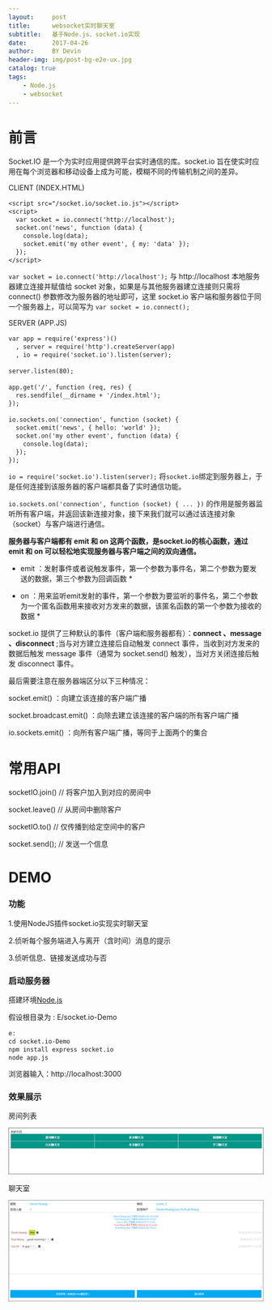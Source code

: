 ```yaml
---
layout:     post
title:      websocket实时聊天室
subtitle:   基于Node.js、socket.io实现
date:       2017-04-26
author:     BY Devin
header-img: img/post-bg-e2e-ux.jpg
catalog: true
tags:
    - Node.js
    - websocket
---
```


# 前言

Socket.IO 是一个为实时应用提供跨平台实时通信的库。socket.io 旨在使实时应用在每个浏览器和移动设备上成为可能，模糊不同的传输机制之间的差异。

CLIENT (INDEX.HTML)

```
<script src="/socket.io/socket.io.js"></script>
<script>
  var socket = io.connect('http://localhost');
  socket.on('news', function (data) {
	console.log(data);
	socket.emit('my other event', { my: 'data' });
  });
</script>
```

`var socket = io.connect('http://localhost');` 与 http://localhost 本地服务器建立连接并赋值给 socket 对象，如果是与其他服务器建立连接则只需将 connect() 参数修改为服务器的地址即可，这里 socket.io 客户端和服务器位于同一个服务器上，可以简写为 `var socket = io.connect();`

SERVER (APP.JS)

```
var app = require('express')()
  , server = require('http').createServer(app)
  , io = require('socket.io').listen(server);

server.listen(80);

app.get('/', function (req, res) {
  res.sendfile(__dirname + '/index.html');
});

io.sockets.on('connection', function (socket) {
  socket.emit('news', { hello: 'world' });
  socket.on('my other event', function (data) {
	console.log(data);
  });
});
```

`io = require('socket.io').listen(server);` 将`socket.io`绑定到服务器上，于是任何连接到该服务器的客户端都具备了实时通信功能。

`io.sockets.on('connection', function (socket) { ... })` 的作用是服务器监听所有客户端，并返回该新连接对象，接下来我们就可以通过该连接对象（socket）与客户端进行通信。

**服务器与客户端都有 emit 和 on 这两个函数，是socket.io的核心函数，通过 emit 和 on 可以轻松地实现服务器与客户端之间的双向通信。**

* emit ：发射事件或者说触发事件，第一个参数为事件名，第二个参数为要发送的数据，第三个参数为回调函数 *

* on ：用来监听emit发射的事件，第一个参数为要监听的事件名，第二个参数为一个匿名函数用来接收对方发来的数据，该匿名函数的第一个参数为接收的数据 *

socket.io 提供了三种默认的事件（客户端和服务器都有）：**connect 、message 、disconnect** ;当与对方建立连接后自动触发 connect 事件，当收到对方发来的数据后触发 message 事件（通常为 socket.send() 触发），当对方关闭连接后触发 disconnect 事件。

最后需要注意在服务器端区分以下三种情况：

socket.emit() ：向建立该连接的客户端广播

socket.broadcast.emit() ：向除去建立该连接的客户端的所有客户端广播

io.sockets.emit() ：向所有客户端广播，等同于上面两个的集合

# 常用API

socketIO.join()                            // 将客户加入到对应的房间中

socket.leave()                             // 从房间中删除客户

socketIO.to()                              // 仅传播到给定空间中的客户

socket.send();                             // 发送一个信息


# DEMO

### 功能

1.使用NodeJS插件socket.io实现实时聊天室

2.侦听每个服务端进入与离开（含时间）消息的提示

3.侦听信息、链接发送成功与否

    
### 启动服务器    

搭建环境[Node.js](https://nodejs.org/zh-cn/)

假设根目录为 : E/socket.io-Demo

```
e:
cd socket.io-Demo
npm install express socket.io
node app.js
```

浏览器输入：http://localhost:3000 

### 效果展示

房间列表

![](/img/pubilc/websocket-room-list.jpg)

聊天室

![](/img/pubilc/websocket-main.jpg)


